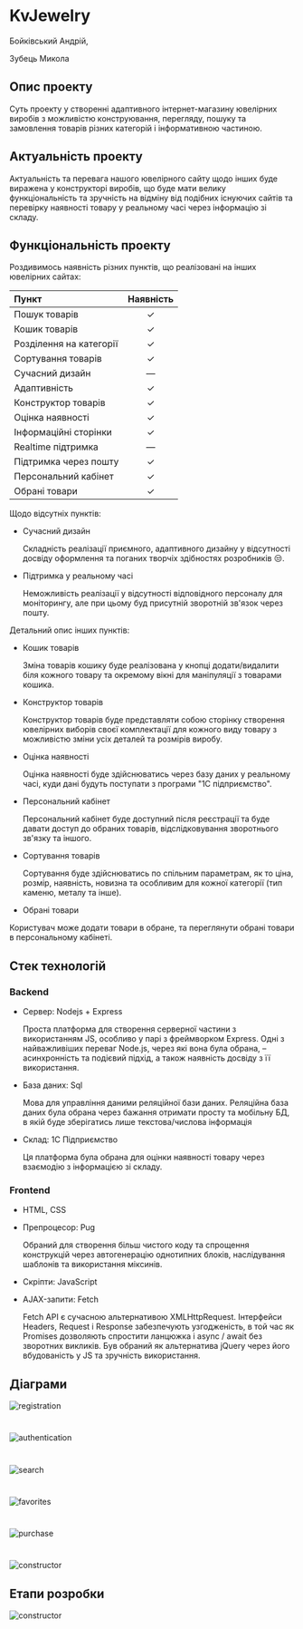 # KvJewelry 
Бойківський Андрій,

Зубець Микола

## Опис проекту
Суть проекту у створенні адаптивного інтернет-магазину ювелірних виробів з можливістю конструювання, перегляду, пошуку та замовлення товарів різних категорій і інформативною частиною.

## Актуальність проекту

Актуальність та перевага нашого ювелірного сайту щодо інших буде виражена у конструкторі виробів, що буде мати велику функціональність та зручність на відміну від подібних існуючих сайтів та перевірку наявності товару у реальному часі через інформацію зі складу.
 
## Функціональність проекту
Роздивимось наявність різних пунктів, що реалізовані на інших ювелірних сайтах:

 | Пункт            | Наявність       | 
 | :------------------- | :----------------------: | 
| Пошук товарів| ✓                    |
| Кошик товарів | ✓                   |
| Розділення на категорії | ✓ |
| Сортування товарів | ✓         |
| Сучасний дизайн  |—              |
|Адаптивність|✓                        |
| Конструктор товарів| ✓        |
| Оцінка наявності| ✓               |
| Інформаційні сторінки | ✓    |
| Realtime підтримка       | —    |
| Підтримка через пошту | ✓  |
|Персональний кабінет|✓       |
|Обрані товари|✓       |

Щодо відсутніх пунктів:

- Сучасний дизайн 

  Складність реалізації приємного, адаптивного дизайну у відсутності досвіду оформлення та поганих творчіх здібностях розробників 😒.
 
- Підтримка у реальному часі

  Неможливість реалізації у відсутності відповідного персоналу для моніторингу, але при цьому буд присутній зворотній зв'язок через пошту.

Детальний опис інших пунктів:

- Кошик товарів

  Зміна товарів кошику буде реалізована у кнопці додати/видалити біля кожного товару та окремому вікні для маніпуляції з товарами кошика.
  
 - Конструктор товарів 
   
   Конструктор товарів буде представляти собою сторінку створення ювелірних виборів своєї комплектації для кожного виду товару з можливістю зміни усіх деталей та розмірів виробу.
  
 - Оцінка наявності
 
   Оцінка наявності буде здійснюватись через базу даних у реальному часі, куди дані будуть поступати з програми "1С підприємство". 
   
- Персональний кабінет
  
   Персональний кабінет буде доступний після реєстрації та буде давати доступ до обраних товарів, відслідковування зворотнього зв'язку та іншого.
  
 - Сортування товарів
 
   Сортування буде здійснюватись по спільним параметрам, як то ціна, розмір, наявність, новизна та особливим для кожної категорії (тип каменю, металу та інше).
  
 - Обрані товари

  Користувач може додати товари в обране, та переглянути обрані товари в персональному кабінеті.
## Стeк технологій

### Backend
- Сервер: Nodejs + Express

    Проста платформа для створення серверної частини з використанням JS, особливо у парі з фреймворком Express. Одні з найважливіших переваг Node.js, через які вона була обрана, – асинхронність та подієвий підхід, а також наявність досвіду з її використання.
- База даних: Sql

    Мова для управління даними реляційної бази даних. Реляційна база даних була обрана через бажання отримати просту та мобільну БД, в якій буде зберігатись лише текстова/числова інформація
- Склад: 1C Підприємство
    
    Ця платформа була обрана для оцінки наявності товару через взаємодію з інформацією зі складу.

### Frontend
- HTML, CSS
- Препроцесор: Pug

  Обраний для створення більш чистого коду та спрощення конструкцій через автогенерацію однотипних блоків, наслідування шаблонів та використання міксинів.
- Скріпти: JavaScript
- AJAX-запити: Fetch

  Fetch API є сучасною альтернативою XMLHttpRequest. Інтерфейси Headers, Request і Response забезпечують узгодженість, в той час як Promises дозволяють спростити ланцюжка і async / await без зворотних викликів. Був обраний як альтернатива jQuery через його вбудованість у JS та зручність використання.
## Діаграми 

![registration](./assets/Diag1.png)
#
![authentication](./assets/Diag2.png)
#
![search](./assets/Diag3.png)
#
![favorites](./assets/Diag4.png)
#
![purchase](./assets/Diag5.png)
#
![constructor](./assets/Diag6.png)

## Етапи розробки
![constructor](./assets/Timeline.png)
